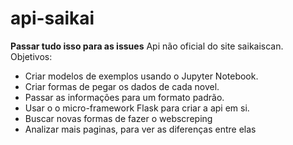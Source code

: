 # api-saikai

**Passar tudo isso para as issues**
Api não oficial do site saikaiscan.
Objetivos:
- Criar modelos de exemplos usando o Jupyter Notebook.
- Criar formas de pegar os dados de cada novel.
- Passar as informações para um formato padrão.
- Usar o o micro-framework Flask para criar a api em si.
- Buscar novas formas de fazer o webscreping
- Analizar mais paginas, para ver as diferenças entre elas

